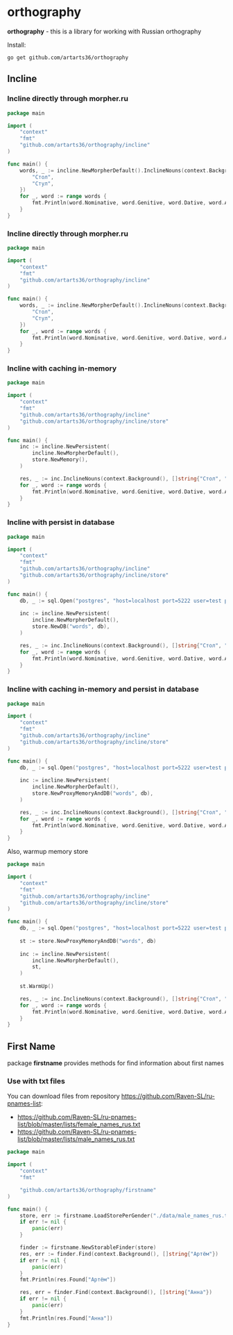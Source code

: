 # orthography

**orthography** - this is a library for working with Russian orthography

Install:
```shell
go get github.com/artarts36/orthography
```

## Incline

### Incline directly through morpher.ru

```go
package main

import (
	"context"
	"fmt"
	"github.com/artarts36/orthography/incline"
)

func main() {
	words, _ := incline.NewMorpherDefault().InclineNouns(context.Background(), []string{
		"Стол",
		"Стул",
	})
	for _, word := range words {
		fmt.Println(word.Nominative, word.Genitive, word.Dative, word.Accusative, word.Instrumental, word.Prepositional)
	}
}
```

### Incline directly through morpher.ru

```go
package main

import (
	"context"
	"fmt"
	"github.com/artarts36/orthography/incline"
)

func main() {
	words, _ := incline.NewMorpherDefault().InclineNouns(context.Background(), []string{
		"Стол",
		"Стул",
	})
	for _, word := range words {
		fmt.Println(word.Nominative, word.Genitive, word.Dative, word.Accusative, word.Instrumental, word.Prepositional)
	}
}
```

### Incline with caching in-memory

```go
package main

import (
	"context"
	"fmt"
	"github.com/artarts36/orthography/incline"
	"github.com/artarts36/orthography/incline/store"
)

func main() {
	inc := incline.NewPersistent(
		incline.NewMorpherDefault(),
		store.NewMemory(),
	)

	res, _ := inc.InclineNouns(context.Background(), []string{"Стол", "Стул"})
	for _, word := range words {
		fmt.Println(word.Nominative, word.Genitive, word.Dative, word.Accusative, word.Instrumental, word.Prepositional)
	}
}
```

### Incline with persist in database

```go
package main

import (
	"context"
	"fmt"
	"github.com/artarts36/orthography/incline"
	"github.com/artarts36/orthography/incline/store"
)

func main() {
	db, _ := sql.Open("postgres", "host=localhost port=5222 user=test password=test dbname=orthography sslmode=disable")
	
	inc := incline.NewPersistent(
		incline.NewMorpherDefault(),
		store.NewDB("words", db),
	)

	res, _ := inc.InclineNouns(context.Background(), []string{"Стол", "Стул"})
	for _, word := range words {
		fmt.Println(word.Nominative, word.Genitive, word.Dative, word.Accusative, word.Instrumental, word.Prepositional)
	}
}
```


### Incline with caching in-memory and persist in database

```go
package main

import (
	"context"
	"fmt"
	"github.com/artarts36/orthography/incline"
	"github.com/artarts36/orthography/incline/store"
)

func main() {
	db, _ := sql.Open("postgres", "host=localhost port=5222 user=test password=test dbname=orthography sslmode=disable")
	
	inc := incline.NewPersistent(
		incline.NewMorpherDefault(),
		store.NewProxyMemoryAndDB("words", db),
	)

	res, _ := inc.InclineNouns(context.Background(), []string{"Стол", "Стул"})
	for _, word := range words {
		fmt.Println(word.Nominative, word.Genitive, word.Dative, word.Accusative, word.Instrumental, word.Prepositional)
	}
}
```

Also, warmup memory store

```go
package main

import (
	"context"
	"fmt"
	"github.com/artarts36/orthography/incline"
	"github.com/artarts36/orthography/incline/store"
)

func main() {
	db, _ := sql.Open("postgres", "host=localhost port=5222 user=test password=test dbname=orthography sslmode=disable")
	
	st := store.NewProxyMemoryAndDB("words", db)
	
	inc := incline.NewPersistent(
		incline.NewMorpherDefault(),
		st,
	)
	
	st.WarmUp()

	res, _ := inc.InclineNouns(context.Background(), []string{"Стол", "Стул"})
	for _, word := range words {
		fmt.Println(word.Nominative, word.Genitive, word.Dative, word.Accusative, word.Instrumental, word.Prepositional)
	}
}
```


## First Name

package **firstname** provides methods for find information about first names

### Use with txt files

You can download files from repository https://github.com/Raven-SL/ru-pnames-list:
- https://github.com/Raven-SL/ru-pnames-list/blob/master/lists/female_names_rus.txt
- https://github.com/Raven-SL/ru-pnames-list/blob/master/lists/male_names_rus.txt

```go
package main

import (
	"context"
	"fmt"

	"github.com/artarts36/orthography/firstname"
)

func main() {
	store, err := firstname.LoadStorePerGender("./data/male_names_rus.txt", "./data/female_names_rus.txt", "")
	if err != nil {
		panic(err)
	}

	finder := firstname.NewStorableFinder(store)
	res, err := finder.Find(context.Background(), []string{"Артём"})
	if err != nil {
		panic(err)
	}
	fmt.Println(res.Found["Артём"])

	res, err = finder.Find(context.Background(), []string{"Анна"})
	if err != nil {
		panic(err)
	}
	fmt.Println(res.Found["Анна"])
}
```
